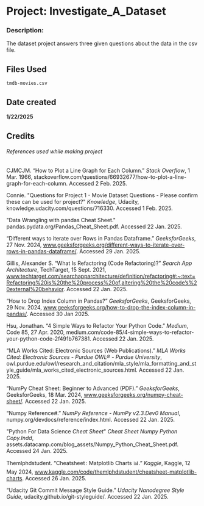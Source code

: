 # Project: Investigate_A_Dataset
### Description:

The dataset project answers three given questions about the data in the csv file.

## Files Used
```
tmdb-movies.csv
```

## Date created

**1/22/2025**

## Credits
###### References used while making project

CJMCJM. “How to Plot a Line Graph for Each Column.” _Stack Overflow_, 1 Mar. 1966, stackoverflow.com/questions/66932677/how-to-plot-a-line-graph-for-each-column. Accessed 2 Feb. 2025.

Connie. "Questions for Project 1 - Movie Dataset Questions - Please confirm these can be used for project?" _Knowledge_, Udacity, knowledge.udacity.com/questions/716330. Accessed 1 Feb. 2025.

"Data Wrangling with pandas Cheat Sheet." pandas.pydata.org/Pandas_Cheat_Sheet.pdf. Accessed 22 Jan. 2025.

“Different ways to iterate over Rows in Pandas Dataframe.” _GeeksforGeeks_, 27 Nov. 2024, www.geeksforgeeks.org/different-ways-to-iterate-over-rows-in-pandas-dataframe/. Accessed 29 Jan. 2025.

Gillis, Alexander S. “What Is Refactoring (Code Refactoring)?” _Search App Architecture_, TechTarget, 15 Sept. 2021, www.techtarget.com/searchapparchitecture/definition/refactoring#:~:text=Refactoring%20is%20the%20process%20of,altering%20the%20code’s%20external%20behavior. Accessed 22 Jan. 2025.

“How to Drop Index Column in Pandas?” _GeeksforGeeks_, GeeksforGeeks, 29 Nov. 2024, www.geeksforgeeks.org/how-to-drop-the-index-column-in-pandas/. Accessed 30 Jan 2025.

Hsu, Jonathan. “4 Simple Ways to Refactor Your Python Code.” _Medium_, Code 85, 27 Apr. 2020, medium.com/code-85/4-simple-ways-to-refactor-your-python-code-2f491b767381. Accessed 22 Jan. 2025.

“MLA Works Cited: Electronic Sources (Web Publications).” _MLA Works Cited: Electronic Sources - Purdue OWL® - Purdue University_, owl.purdue.edu/owl/research_and_citation/mla_style/mla_formatting_and_style_guide/mla_works_cited_electronic_sources.html. Accessed 22 Jan. 2025.

“NumPy Cheat Sheet: Beginner to Advanced (PDF).” _GeeksforGeeks_, GeeksforGeeks, 18 Mar. 2024, www.geeksforgeeks.org/numpy-cheat-sheet/. Accessed 22 Jan. 2025.

“Numpy Reference#.” _NumPy Reference - NumPy v2.3.Dev0 Manual_, numpy.org/devdocs/reference/index.html. Accessed 22 Jan. 2025.

"Python For Data Science _Cheat Sheet_" _Cheat Sheet Numpy Python Copy.Indd_, assets.datacamp.com/blog_assets/Numpy_Python_Cheat_Sheet.pdf. Accessed 24 Jan. 2025. 

Themlphdstudent. “Cheatsheet : Matplotlib Charts 📊.” _Kaggle_, Kaggle, 12 May 2024, www.kaggle.com/code/themlphdstudent/cheatsheet-matplotlib-charts. Accessed 26 Jan. 2025.

“Udacity Git Commit Message Style Guide.” _Udacity Nanodegree Style Guide_, udacity.github.io/git-styleguide/. Accessed 22 Jan. 2025.
